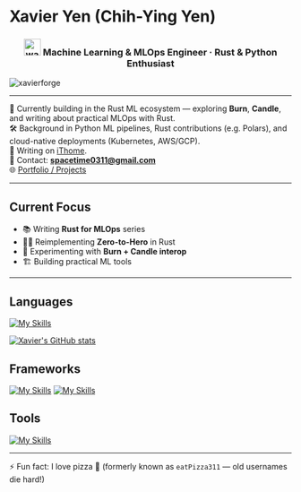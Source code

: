 # Xavier Yen (Chih-Ying Yen)

<h3 align="center"><img src="https://user-images.githubusercontent.com/18350557/176309783-0785949b-9127-417c-8b55-ab5a4333674e.gif" alt="waving hand" width="30"> Machine Learning & MLOps Engineer · Rust & Python Enthusiast</h3>
<p align="left"> <img src="https://komarev.com/ghpvc/?username=xavierforge&label=Profile%20views&color=0e75b6&style=flat" alt="xavierforge" /> </p>

---

🚀 Currently building in the Rust ML ecosystem — exploring **Burn**, **Candle**, and writing about practical MLOps with Rust.  
🛠️ Background in Python ML pipelines, Rust contributions (e.g. Polars), and cloud-native deployments (Kubernetes, AWS/GCP).  
📝 Writing on [iThome](https://ithelp.ithome.com.tw/users/20141304/articles).  
💌 Contact: **spacetime0311@gmail.com**  
🌐 [Portfolio / Projects](https://xavierforge.github.io/)  

---

## Current Focus

- 📚 Writing **Rust for MLOps** series  
- 🧑‍🔬 Reimplementing **Zero-to-Hero** in Rust  
- 🔬 Experimenting with **Burn + Candle interop**  
- 🏗️ Building practical ML tools

---

## Languages

[![My Skills](https://skillicons.dev/icons?i=py,rust,scala,postgres)](https://skillicons.dev)

[![Xavier's GitHub stats](https://github-readme-stats.vercel.app/api/top-langs?username=xavierforge&show_icons=tru&theme=cobalt&locale=en&layout=compact)](https://github.com/anuraghazra/github-readme-stats)

## Frameworks

[![My Skills](https://skillicons.dev/icons?i=pytorch,tensorflow,sklearn,flask)](https://skillicons.dev)
[![My Skills](https://simpleskill.icons.workers.dev/svg?i=polars,pandas,plotly&theme=light)](#)

## Tools

[![My Skills](https://skillicons.dev/icons?i=docker,kubernetes,aws,gcp)](https://skillicons.dev)

---

⚡ Fun fact: I love pizza 🍕 (formerly known as `eatPizza311` — old usernames die hard!)  

